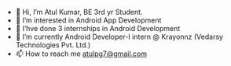 - 👋  Hi, I’m Atul Kumar, BE 3rd yr Student.
- 👀  I’m interested in Android App Development
- 💞️  I’hve done 3 internships in Android Development
- 🌱  I’m currently Android Developer-I intern @ Krayonnz (Vedarsy Technologies Pvt. Ltd.)
- 📫  How to reach me atulpg7@gmail.com

<!---
Atulpg7/Atulpg7 is a ✨ special ✨ repository because its `README.md` (this file) appears on your GitHub profile.
You can click the Preview link to take a look at your changes.
--->
